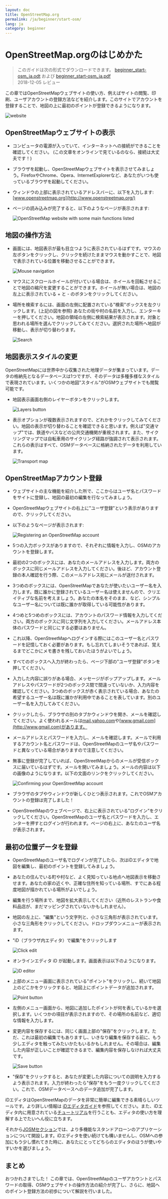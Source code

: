 ```yaml
---
layout: doc
title: OpenStreetMap.org
permalink: /ja/beginner/start-osm/
lang: ja
category: beginner
---
```


OpenStreetMap.orgのはじめかた
====================================

> このガイドは次の形式でダウンロードできます。 [beginner_start-osm_ja.odt](/files/beginner_start-osm_ja.odt) および [beginner_start-osm_ja.pdf](/files/beginner_start-osm_ja.pdf)  
> 2018-12-05 レビュー  

この章ではOpenStreetMapウェブサイトの使い方、例えばサイトの閲覧、印刷、ユーザアカウントの登録方法などを紹介します。このサイトでアカウントを登録することで、地図の上に最初のポイントが登録できるようになります。

![website][]

OpenStreetMapウェブサイトの表示
-------------------------------

- コンピュータの電源が入っていて、インターネットへの接続ができることを確認してください。 (この文章をオンラインで見ているのなら、接続は大丈夫です！)
- ブラウザを起動し、OpenStreetMapウェブサイトを表示させてみましょう。FirefoxやChrome、Opera、InternetExplorerなど、あなたがいつも使っているブラウザを起動してください。
- ウィンドウの上部に表示されているアドレスバーに、以下を入力します: 
    [www.openstreetmap.org](http://www.openstreetmap.org/)
- ページの読み込みが完了すると、以下のようなページが表示されます:

    ![OpenStreetMap website with some main functions listed][]

地図の操作方法
----------------

- 画面には、地図表示が最も目立つように表示されているはずです。マウスの左ボタンをクリックし、クリックを続けたままマウスを動かすことで、地図で表示されている位置を移動させることができます。

    ![Mouse navigation][]

- マウスにスクロールホイールが付いている場合は、ホイールを回転させることで地図の縮尺を変更することができます。ホイールが無い場合は、地図の左上に表示されている + と - のボタンをクリックしてください。
- 場所を検索するには、画面の左側に配置されている"検索"ボックスを左クリックします。(上記の図を参照) あなたの街や村の名前を入力し、エンターキーを押してください。地図の領域の左側に検索結果が表示されます。対象と思われる場所を選んでクリックしてみてください。選択された場所へ地図が移動し、表示が切り替わります。

    ![Search][]
   

地図表示スタイルの変更
------------------------

OpenStreetMapには世界中から収集された地理データが集まっています。データの格納先となるデータベースは1つですが、そのデータは多種多様なスタイルで表現されています。いくつかの地図"スタイル"がOSMウェブサイトでも閲覧可能です。

- 地図表示画面右側のレイヤーボタンをクリックします。

    ![Layers button][]

- 表示オプションが複数表示されますので、どれかをクリックしてみてください。地図の表示が切り替わることを確認できると思います。例えば"交通マップ"では、鉄道やバスなどの公共交通機関が重視されます。また、サイクリングマップでは自転車用のサイクリング経路が強調されて表示されます。これらの表示はすべて、OSMデータベースに格納されたデータを利用しています。

    ![Transport map][]

OpenStreetMapアカウント登録
-------------------------------

- ウェブサイトの主な機能を紹介した所で、ここからはユーザ名とパスワードをサイトに登録し、地図の最初の編集を行なってみましょう。
- OpenStreetMapウェブサイトの右上に"ユーザ登録"という表示がありますので、クリックしてください。
- 以下のようなページが表示されます:

    ![Registering an OpenStreetMap account][]

- 5つの入力ボックスがありますので、それぞれに情報を入力し、OSMのアカウントを登録します。
- 最初の2つのボックスには、あなたのメールアドレスを入力します。両方のボックスに同じメールアドレスを入力してください。後ほど、アカウント登録の本人確認を行う際、このメールアドレス宛にメールが送付されます。
- 3つめのボックスには、OpenStreetMapであなたが使いたいユーザー名を入力します。既に誰かに登録されているユーザー名は使えませんので、クリエイティブな名前を考えましょう。あなたの本名をそのまま、など、シンプルなユーザー名については既に誰かが取得している可能性があります。
- 4つめと5つめのボックスには、アカウントのパスワード情報を入力してください。両方のボックスに同じ文字列を入力してください。メールアドレス本体のパスワードと同じにする必要はありません。
- これ以降、OpenStreetMapへログインする際にはこのユーザー名とパスワードを記憶しておく必要があります。もし忘れてしまいそうであれば、覚えるまでどこかにメモ書きを残しておいたほうがよいでしょう。
- すべてのボックスへ入力が終わったら、ページ下部の"ユーザ登録"ボタンを押してください。
- 入力した内容に誤りがある場合、メッセージがポップアップします。メールアドレスやパスワードが2つのボックス間で間違っていないか、入力内容を確認してください。3つめのボックスが赤く表示されている場合、あなたの希望するユーザー名は既に誰かが利用中であることを表しています。別のユーザー名を入力してみてください。
- クリックしたら、ブラウザの別のタブかウィンドウを開き、メールを確認してください。よく使われるメールは[mail.yahoo.com](http://mail.yahoo.com)や[www.gmail.com](http://www.gmail.com)があります。
- メールアドレスとパスワードを入力し、メールを確認します。メールで利用するアカウント名とパスワードは、OpenStreetMapのユーザ名やパスワードと異なっている場合がありますので注意してください。
- 無事に登録が完了していれば、OpenStreetMapからのメールが受信ボックスに届いているはずです。メールを開いてみましょう。メールの内容は以下の画像のようになります。以下の文面のリンクをクリックしてください。

    ![Confirming your OpenStreetMap account][]

- ブラウザのタブやウィンドウが新しくひとつ表示されます。これでOSMアカウントの登録は完了しました！
- OpenStreetMapのウェブページで、右上に表示されている"ログイン"をクリックしてください。OpenStreetMapのユーザ名とパスワードを入力し、エンターを押すとログインが行われます。ページの右上に、あなたのユーザ名が表示されます。

最初の位置データを登録
------------------------

- OpenStreetMapのユーザ名でログインが完了したら、次はiDエディタで地図を編集し、最初のポイントを登録してみましょう。
- あなたの住んでいる町や村など、よく見知っている地点へ地図表示を移動させます。あなたの家の近くや、正確な住所を知っている場所、すでにある程度地図が描かれている場所がよいでしょう。 
- 編集を行う場所まで、地図を拡大表示してください（近所のレストランや食料品店が、まだマッピングされていないかもしれません）。
- 地図の左上に、"編集"という文字列と、小さな三角形が表示されています。小さな三角形をクリックしてください。ドロップダウンメニューが表示されます。
- "iD（ブラウザ内エディタ）で編集"をクリックします

    ![Click edit][]

- オンラインエディタ iD が起動します。画面表示は以下のようになります。

    ![iD editor][]

- 上部のメニュー画面に表示されている"ポイント"をクリックし、続いて地図上のどこかをクリックすると、地図上にポイントデータが追加されます。

    ![Point button][]    

- 左側のメニュー画面から、地図に追加したポイントが何を表しているかを選択します。いくつかの項目が表示されますので、その場所の名前など、適切な情報を入力します。
- 変更内容を保存するには、同じく画面上部の"保存"をクリックします。ただ、これは最初の編集でもありますし、いきなり編集を保存する前に、もう少しエディタを触ってみたいかたもいるかもしれません。その場合は、編集した内容が正しいことが確認できるまで、編集内容を保存しなければ大丈夫です。

    ![Save button][]    

- "保存"をクリックすると、あなたが変更した内容についての説明を入力するよう表示されます。入力が終わったら"保存"をもう一度クリックしてください。これで、OSMデータベースへのデータ追加が完了します。


iDエディタはOpenStreetMapのデータを非常に簡単に編集できる素晴らしいツールです。より詳しい情報は [iDエディタガイド](/ja/beginner/id-editor/)を参照してください。また、iDエディタ内に用意されている[チュートリアル](http://www.openstreetmap.org/edit?editor=id#walkthrough=true)を行うことも、エディタの使い方を理解する上でたいへん役に立ちます。

それから[JOSMセクション](ja/josm/)では、より多機能なスタンドアローンのアプリケーションについて開設します。iDエディタを使い続けても構いませんし、OSMへの参加にもう少し慣れてきた時に、あなたにとってどちらのエディタのほうが使いやすいかを選びましょう。

まとめ
-------

おつかれさまでした！ この章では、OpenStreetMapのユーザアカウントとパスワードの取得、OSMウェブサイトの操作方法の紹介が完了し、さらに、地図へのポイント登録方法の初歩について解説を行いました。



[website]: /images/beginner/start-osm_website.png
[OpenStreetMap website with some main functions listed]: /images/beginner/osm-website-main-functions.png
[Mouse navigation]: /images/beginner/mouse-navigation.png
[Search]: /images/beginner/search.png
[Layers button]: /images/beginner/layers.png
[Transport map]: /images/beginner/transport-map.png
[Registering an OpenStreetMap account]: /images/beginner/registering-account.png
[Confirming your OpenStreetMap account]: /images/beginner/confirming-account.png
[Click edit]: /images/beginner/click-edit.png
[iD editor]: /images/beginner/id-editor.png
[Point button]: /images/beginner/point-button.png
[Save button]: /images/beginner/save-button.png